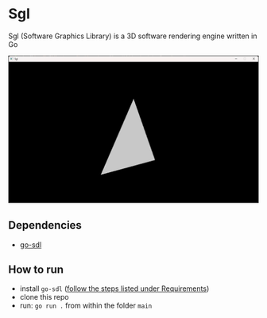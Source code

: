 # Sgl
Sgl (Software Graphics Library) is a 3D software rendering engine written in Go

![screenshot001](readme/sreenshot001.png)

## Dependencies
- [go-sdl](https://github.com/veandco/go-sdl2)

## How to run
- install `go-sdl` ([follow the steps listed under Requirements](https://github.com/veandco/go-sdl2#requirements))
- clone this repo
- run: `go run .` from within the folder `main`